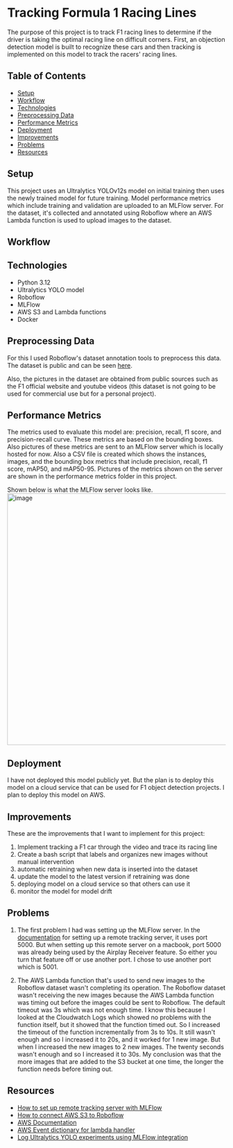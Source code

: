 # Tracking Formula 1 Racing Lines

The purpose of this project is to track F1 racing lines to determine if the driver is taking the optimal racing line on difficult corners. First, an objection detection model is built to recognize these cars and then tracking is implemented on this model to track the racers' racing lines.

## Table of Contents

* [Setup](#setup)
* [Workflow](#workflow)
* [Technologies](#technologies)
* [Preprocessing Data](#preprocessing-data)
* [Performance Metrics](#performance-metrics)
* [Deployment](#deployment)
* [Improvements](#improvements)
* [Problems](#problems)
* [Resources](#resources)

## Setup

This project uses an Ultralytics YOLOv12s model on initial training then uses the newly trained model for future training. Model performance metrics which include training and validation are uploaded to an MLFlow server. For the dataset, it's collected and annotated using Roboflow where an AWS Lambda function is used to upload images to the dataset. 

## Workflow

## Technologies

- Python 3.12
- Ultralytics YOLO model
- Roboflow
- MLFlow
- AWS S3 and Lambda functions
- Docker

## Preprocessing Data

For this I used Roboflow's dataset annotation tools to preprocess this data. The dataset is public and can be seen [here](https://universe.roboflow.com/personal-projects-1z8ra/f1-tracking-ccjlv).

Also, the pictures in the dataset are obtained from public sources such as the F1 official website and youtube videos (this dataset is not going to be used for commercial use but for a personal project).

## Performance Metrics

The metrics used to evaluate this model are: precision, recall, f1 score, and precision-recall curve. These metrics are based on the bounding boxes. Also pictures of these metrics are sent to an MLFlow server which is locally hosted for now. Also a CSV file is created which shows the instances, images, and the bounding box metrics that include precision, recall, f1 score, mAP50, and mAP50-95. Pictures of the metrics shown on the server are shown in the performance metrics folder in this project. 

Shown below is what the MLFlow server looks like. 
<img width="1189" height="579" alt="image" src="https://github.com/user-attachments/assets/6b137bef-8ba4-4fa7-81c2-e1bb8605b8a0" />

## Deployment

I have not deployed this model publicly yet. But the plan is to deploy this model on a cloud service that can be used for F1 object detection projects. I plan to deploy this model on AWS.

## Improvements

These are the improvements that I want to implement for this project:
1. Implement tracking a F1 car through the video and trace its racing line
2. Create a bash script that labels and organizes new images without manual intervention
3. automatic retraining when new data is inserted into the dataset
4. update the model to the latest version if retraining was done
5. deploying model on a cloud service so that others can use it
6. monitor the model for model drift

## Problems

1. The first problem I had was setting up the MLFlow server. In the [documentation](https://mlflow.org/docs/latest/ml/tracking/tutorials/remote-server/) for setting up a remote tracking server, it uses port 5000. But when setting up this remote server on a macbook, port 5000 was already being used by the Airplay Receiver feature. So either you turn that feature off or use another port. I chose to use another port which is 5001.

2. The AWS Lambda function that's used to send new images to the Roboflow dataset wasn't completing its operation. The Roboflow dataset wasn't receiving the new images because the AWS Lambda function was timing out before the images could be sent to Roboflow. The default timeout was 3s which was not enough time. I know this because I looked at the Cloudwatch Logs which showed no problems with the function itself, but it showed that the function timed out. So I increased the timeout of the function incrementally from 3s to 10s. It still wasn't enough and so I increased it to 20s, and it worked for 1 new image. But when I increased the new images to 2 new images. The twenty seconds wasn't enough and so I increased it to 30s. My conclusion was that the more images that are added to the S3 bucket at one time, the longer the function needs before timing out. 

## Resources

- [How to set up remote tracking server with MLFlow](https://mlflow.org/docs/latest/ml/tracking/tutorials/remote-server/)
- [How to connect AWS S3 to Roboflow](https://blog.roboflow.com/how-to-use-s3-computer-vision-pipeline/)
- [AWS Documentation](https://docs.aws.amazon.com)
- [AWS Event dictionary for lambda handler](https://docs.aws.amazon.com/AmazonS3/latest/userguide/notification-content-structure.html)
- [Log Ultralytics YOLO experiments using MLFlow integration](https://www.ultralytics.com/blog/log-ultralytics-yolo-experiments-using-mlflow-integration)
